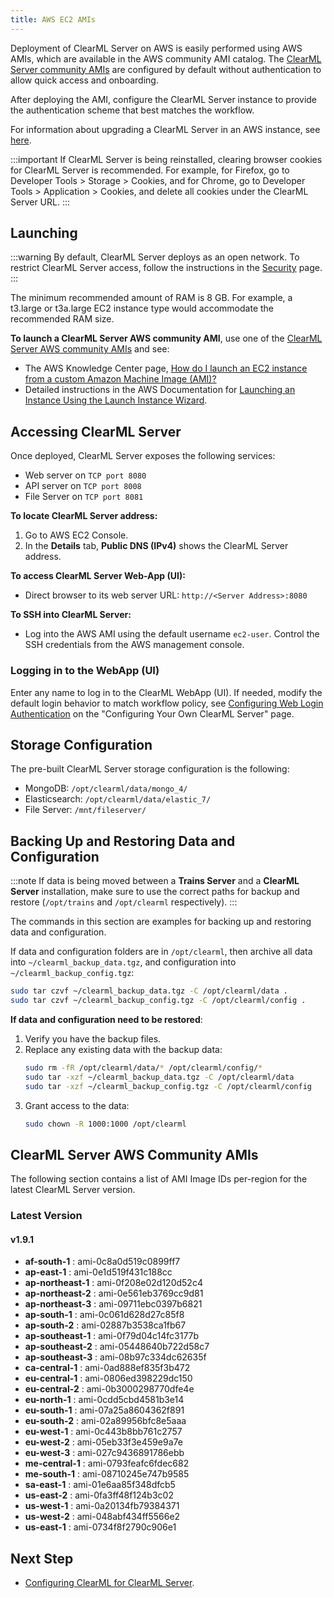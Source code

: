 ```yaml
---
title: AWS EC2 AMIs
---
```


Deployment of ClearML Server on AWS is easily performed using AWS AMIs, which are available in the AWS community AMI catalog.
The [ClearML Server community AMIs](#clearml-server-aws-community-amis) are configured by default without authentication
to allow quick access and onboarding.

After deploying the AMI, configure the ClearML Server instance to provide the authentication scheme that 
best matches the workflow.

For information about upgrading a ClearML Server in an AWS instance, see [here](upgrade_server_aws_ec2_ami.md).

:::important
If ClearML Server is being reinstalled, clearing browser cookies for ClearML Server is recommended. For example, 
for Firefox, go to Developer Tools > Storage > Cookies, and for Chrome, go to Developer Tools > Application > Cookies,
and delete all cookies under the ClearML Server URL.
:::

## Launching

:::warning
By default, ClearML Server deploys as an open network. To restrict ClearML Server access, follow the instructions 
in the [Security](clearml_server_security.md) page.
:::

The minimum recommended amount of RAM is 8 GB. For example, a t3.large or t3a.large EC2 instance type would accommodate the recommended RAM size.

**To launch a ClearML Server AWS community AMI**, use one of the [ClearML Server AWS community AMIs](#clearml-server-aws-community-amis) 
and see:

* The AWS Knowledge Center page, [How do I launch an EC2 instance from a custom Amazon Machine Image (AMI)?](https://aws.amazon.com/premiumsupport/knowledge-center/launch-instance-custom-ami/)
* Detailed instructions in the AWS Documentation for [Launching an Instance Using the Launch Instance Wizard](https://docs.aws.amazon.com/AWSEC2/latest/UserGuide/launching-instance.html).

## Accessing ClearML Server

Once deployed, ClearML Server exposes the following services:

* Web server on `TCP port 8080`
* API server on `TCP port 8008`
* File Server on `TCP port 8081`

**To locate ClearML Server address:**

1. Go to AWS EC2 Console.
1. In the **Details** tab, **Public DNS (IPv4)** shows the ClearML Server address.

**To access ClearML Server Web-App (UI):**

* Direct browser to its web server URL: `http://<Server Address>:8080`

**To SSH into ClearML Server:**

* Log into the AWS AMI using the default username `ec2-user`. Control the SSH credentials from the AWS management console.

### Logging in to the WebApp (UI)

Enter any name to log in to the ClearML WebApp (UI). If needed, modify the default login behavior to match workflow policy, 
see [Configuring Web Login Authentication](clearml_server_config.md#web-login-authentication) 
on the "Configuring Your Own ClearML Server" page.

## Storage Configuration

The pre-built ClearML Server storage configuration is the following:

* MongoDB: `/opt/clearml/data/mongo_4/`
* Elasticsearch: `/opt/clearml/data/elastic_7/`
* File Server: `/mnt/fileserver/`


## Backing Up and Restoring Data and Configuration

:::note
If data is being moved between a **Trains Server** and a **ClearML Server** installation, make sure to use the correct paths 
for backup and restore (`/opt/trains` and `/opt/clearml` respectively).
:::

The commands in this section are examples for backing up and restoring data and configuration.

If data and configuration folders are in `/opt/clearml`, then archive all data into `~/clearml_backup_data.tgz`, and 
configuration into `~/clearml_backup_config.tgz`:

```bash
sudo tar czvf ~/clearml_backup_data.tgz -C /opt/clearml/data .
sudo tar czvf ~/clearml_backup_config.tgz -C /opt/clearml/config .
```

**If data and configuration need to be restored**:

1. Verify you have the backup files.
1. Replace any existing data with the backup data:
   ```bash
   sudo rm -fR /opt/clearml/data/* /opt/clearml/config/*
   sudo tar -xzf ~/clearml_backup_data.tgz -C /opt/clearml/data
   sudo tar -xzf ~/clearml_backup_config.tgz -C /opt/clearml/config
   ```
1. Grant access to the data:
   ```bash
   sudo chown -R 1000:1000 /opt/clearml
   ```
        

## ClearML Server AWS Community AMIs

The following section contains a list of AMI Image IDs per-region for the latest ClearML Server version.



### Latest Version

#### v1.9.1

* **af-south-1** : ami-0c8a0d519c0899ff7 
* **ap-east-1** : ami-0e1d519f431c188cc 
* **ap-northeast-1** : ami-0f208e02d120d52c4 
* **ap-northeast-2** : ami-0e561eb3769cc9d81 
* **ap-northeast-3** : ami-09711ebc0397b6821 
* **ap-south-1** : ami-0c061d628d27c85f8 
* **ap-south-2** : ami-02887b3538ca1fb67 
* **ap-southeast-1** : ami-0f79d04c14fc3177b 
* **ap-southeast-2** : ami-05448640b722d58c7 
* **ap-southeast-3** : ami-08b97c334dc62635f 
* **ca-central-1** : ami-0ad888ef835f3b472 
* **eu-central-1** : ami-0806ed398229dc150 
* **eu-central-2** : ami-0b3000298770dfe4e 
* **eu-north-1** : ami-0cdd5cbd4581b3e14 
* **eu-south-1** : ami-07a25a8604362f891 
* **eu-south-2** : ami-02a89956bfc8e5aaa 
* **eu-west-1** : ami-0c443b8bb761c2757 
* **eu-west-2** : ami-05eb33f3e459e9a7e 
* **eu-west-3** : ami-027c9436891786ebb 
* **me-central-1** : ami-0793feafc6fdec682 
* **me-south-1** : ami-08710245e747b9585 
* **sa-east-1** : ami-01e6aa85f348dfcb5 
* **us-east-2** : ami-0fa3ff48f124b3c02 
* **us-west-1** : ami-0a20134fb79384371 
* **us-west-2** : ami-048abf434ff5566e2 
* **us-east-1** : ami-0734f8f2790c906e1 

## Next Step

* [Configuring ClearML for ClearML Server](clearml_config_for_clearml_server.md).
